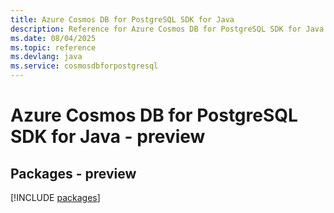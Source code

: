 ```yaml
---
title: Azure Cosmos DB for PostgreSQL SDK for Java
description: Reference for Azure Cosmos DB for PostgreSQL SDK for Java
ms.date: 08/04/2025
ms.topic: reference
ms.devlang: java
ms.service: cosmosdbforpostgresql
---
```

# Azure Cosmos DB for PostgreSQL SDK for Java - preview
## Packages - preview
[!INCLUDE [packages](cosmos-db-for-postgresql-index.md)]